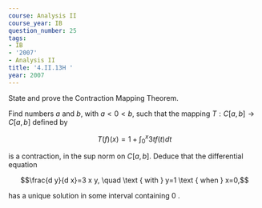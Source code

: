 ```yaml
---
course: Analysis II
course_year: IB
question_number: 25
tags:
- IB
- '2007'
- Analysis II
title: '4.II.13H '
year: 2007
---
```



State and prove the Contraction Mapping Theorem.

Find numbers $a$ and $b$, with $a<0<b$, such that the mapping $T: C[a, b] \rightarrow C[a, b]$ defined by

$$T(f)(x)=1+\int_{0}^{x} 3 t f(t) d t$$

is a contraction, in the sup norm on $C[a, b]$. Deduce that the differential equation

$$\frac{d y}{d x}=3 x y, \quad \text { with } y=1 \text { when } x=0,$$

has a unique solution in some interval containing 0 .